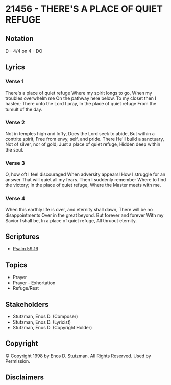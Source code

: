 # 21456 - THERE'S A PLACE OF QUIET REFUGE

## Notation

D - 4/4 on 4 - DO

## Lyrics

### Verse 1

There's a place of quiet refuge Where my spirit longs to go, When my troubles overwhelm me On the pathway here below. To my closet then I hasten; There unto the Lord I pray, In the place of quiet refuge From the tumult of the day.

### Verse 2

Not in temples high and lofty, Does the Lord seek to abide, But within a contrite spirit, Free from envy, self, and pride. There He'll build a sanctuary, Not of silver, nor of gold; Just a place of quiet refuge, Hidden deep within the soul.

### Verse 3

O, how oft I feel discouraged When adversity appears! How I struggle for an answer That will quiet all my fears. Then I suddenly remember Where to find the victory; In the place of quiet refuge, Where the Master meets with me.

### Verse 4

When this earthly life is over, and eternity shall dawn, There will be no disappointments Over in the great beyond. But forever and forever With my Savior I shall be, In a place of quiet refuge, All thruout eternity.


## Scriptures

- [Psalm 59:16](https://www.biblegateway.com/passage/?search=Psalm%2059%3A16)

## Topics

- Prayer
- Prayer - Exhortation
- Refuge/Rest

## Stakeholders

- Stutzman, Enos D. (Composer)
- Stutzman, Enos D. (Lyricist)
- Stutzman, Enos D. (Copyright Holder)

## Copyright

© Copyright 1998 by Enos D. Stutzman. All Rights Reserved. Used by Permission.


## Disclaimers


